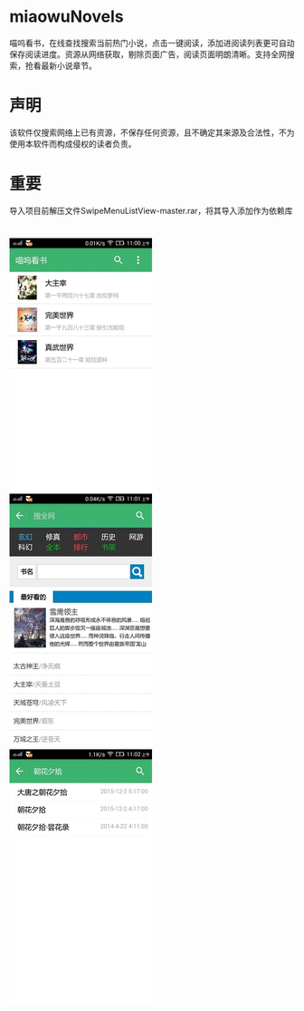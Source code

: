 # miaowuNovels
喵呜看书，在线查找搜索当前热门小说，点击一键阅读，添加进阅读列表更可自动保存阅读进度。资源从网络获取，剔除页面广告，阅读页面明朗清晰。支持全网搜索，抢看最新小说章节。
# 声明
该软件仅搜索网络上已有资源，不保存任何资源，且不确定其来源及合法性，不为使用本软件而构成侵权的读者负责。
# 重要
导入项目前解压文件SwipeMenuListView-master.rar，将其导入添加作为依赖库
# 
![A](https://github.com/humoo/miaowuNovels/blob/master/bin/2016-07-19-11-01-01-088.jpeg) ![A](https://github.com/humoo/miaowuNovels/blob/master/bin/2016-07-19-11-01-11-148.jpeg) ![A](https://github.com/humoo/miaowuNovels/blob/master/bin/2016-07-19-11-02-28-390.jpeg) 
